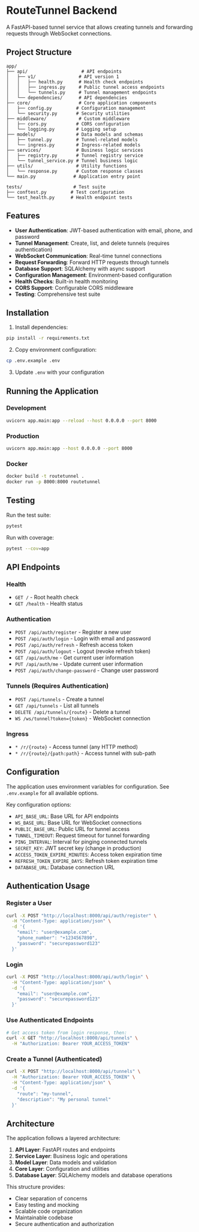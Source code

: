 # RouteTunnel Backend

A FastAPI-based tunnel service that allows creating tunnels and forwarding requests through WebSocket connections.

## Project Structure

```
app/
├── api/                    # API endpoints
│   ├── v1/                # API version 1
│   │   ├── health.py      # Health check endpoints
│   │   ├── ingress.py     # Public tunnel access endpoints
│   │   └── tunnels.py     # Tunnel management endpoints
│   └── dependencies/      # API dependencies
├── core/                  # Core application components
│   ├── config.py         # Configuration management
│   └── security.py       # Security utilities
├── middleware/            # Custom middleware
│   ├── cors.py           # CORS configuration
│   └── logging.py        # Logging setup
├── models/               # Data models and schemas
│   ├── tunnel.py         # Tunnel-related models
│   └── ingress.py        # Ingress-related models
├── services/             # Business logic services
│   ├── registry.py       # Tunnel registry service
│   └── tunnel_service.py # Tunnel business logic
├── utils/                # Utility functions
│   └── response.py       # Custom response classes
└── main.py              # Application entry point

tests/                   # Test suite
├── conftest.py         # Test configuration
└── test_health.py      # Health endpoint tests
```

## Features

- **User Authentication**: JWT-based authentication with email, phone, and password
- **Tunnel Management**: Create, list, and delete tunnels (requires authentication)
- **WebSocket Communication**: Real-time tunnel connections
- **Request Forwarding**: Forward HTTP requests through tunnels
- **Database Support**: SQLAlchemy with async support
- **Configuration Management**: Environment-based configuration
- **Health Checks**: Built-in health monitoring
- **CORS Support**: Configurable CORS middleware
- **Testing**: Comprehensive test suite

## Installation

1. Install dependencies:
```bash
pip install -r requirements.txt
```

2. Copy environment configuration:
```bash
cp .env.example .env
```

3. Update `.env` with your configuration

## Running the Application

### Development
```bash
uvicorn app.main:app --reload --host 0.0.0.0 --port 8000
```

### Production
```bash
uvicorn app.main:app --host 0.0.0.0 --port 8000
```

### Docker
```bash
docker build -t routetunnel .
docker run -p 8000:8000 routetunnel
```

## Testing

Run the test suite:
```bash
pytest
```

Run with coverage:
```bash
pytest --cov=app
```

## API Endpoints

### Health
- `GET /` - Root health check
- `GET /health` - Health status

### Authentication
- `POST /api/auth/register` - Register a new user
- `POST /api/auth/login` - Login with email and password
- `POST /api/auth/refresh` - Refresh access token
- `POST /api/auth/logout` - Logout (revoke refresh token)
- `GET /api/auth/me` - Get current user information
- `PUT /api/auth/me` - Update current user information
- `POST /api/auth/change-password` - Change user password

### Tunnels (Requires Authentication)
- `POST /api/tunnels` - Create a tunnel
- `GET /api/tunnels` - List all tunnels
- `DELETE /api/tunnels/{route}` - Delete a tunnel
- `WS /ws/tunnel?token={token}` - WebSocket connection

### Ingress
- `* /r/{route}` - Access tunnel (any HTTP method)
- `* /r/{route}/{path:path}` - Access tunnel with sub-path

## Configuration

The application uses environment variables for configuration. See `.env.example` for all available options.

Key configuration options:
- `API_BASE_URL`: Base URL for API endpoints
- `WS_BASE_URL`: Base URL for WebSocket connections
- `PUBLIC_BASE_URL`: Public URL for tunnel access
- `TUNNEL_TIMEOUT`: Request timeout for tunnel forwarding
- `PING_INTERVAL`: Interval for pinging connected tunnels
- `SECRET_KEY`: JWT secret key (change in production)
- `ACCESS_TOKEN_EXPIRE_MINUTES`: Access token expiration time
- `REFRESH_TOKEN_EXPIRE_DAYS`: Refresh token expiration time
- `DATABASE_URL`: Database connection URL

## Authentication Usage

### Register a User
```bash
curl -X POST "http://localhost:8000/api/auth/register" \
  -H "Content-Type: application/json" \
  -d '{
    "email": "user@example.com",
    "phone_number": "+1234567890",
    "password": "securepassword123"
  }'
```

### Login
```bash
curl -X POST "http://localhost:8000/api/auth/login" \
  -H "Content-Type: application/json" \
  -d '{
    "email": "user@example.com",
    "password": "securepassword123"
  }'
```

### Use Authenticated Endpoints
```bash
# Get access token from login response, then:
curl -X GET "http://localhost:8000/api/tunnels" \
  -H "Authorization: Bearer YOUR_ACCESS_TOKEN"
```

### Create a Tunnel (Authenticated)
```bash
curl -X POST "http://localhost:8000/api/tunnels" \
  -H "Authorization: Bearer YOUR_ACCESS_TOKEN" \
  -H "Content-Type: application/json" \
  -d '{
    "route": "my-tunnel",
    "description": "My personal tunnel"
  }'
```

## Architecture

The application follows a layered architecture:

1. **API Layer**: FastAPI routes and endpoints
2. **Service Layer**: Business logic and operations
3. **Model Layer**: Data models and validation
4. **Core Layer**: Configuration and utilities
5. **Database Layer**: SQLAlchemy models and database operations

This structure provides:
- Clear separation of concerns
- Easy testing and mocking
- Scalable code organization
- Maintainable codebase
- Secure authentication and authorization